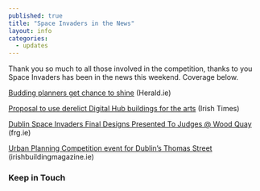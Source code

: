 ```yaml
---
published: true
title: "Space Invaders in the News"
layout: info
categories: 
  - updates
---
```


Thank you so much to all those involved in the competition, thanks to you Space Invaders has been in the news this weekend. Coverage below.

[Budding planners get chance to shine](http://www.herald.ie/news/budding-planners-get-chance-to-shine-29754892.html) (Herald.ie)

[Proposal to use derelict Digital Hub buildings for the arts](http://www.irishtimes.com/news/ireland/irish-news/proposal-to-use-derelict-digital-hub-buildings-for-the-arts-1.1597748) (Irish Times)

[Dublin Space Invaders Final Designs Presented To Judges @ Wood Quay](http://www.frg.ie/local-news/2013-dublin-space-invaders-winners-final-designs-presented-to-judges/) (frg.ie)

[Urban Planning Competition event for Dublin’s Thomas Street](http://www.irishbuildingmagazine.ie/2013/11/13/urban-planning-competition-event-for-dublins-thomas-street/) (irishbuildingmagazine.ie)

### Keep in Touch
<div class="fb-like-box" data-href="https://www.facebook.com/spaceinvadersdublin2013" data-width="292" data-show-faces="true" data-header="true" data-stream="true" data-show-border="true"></div>
